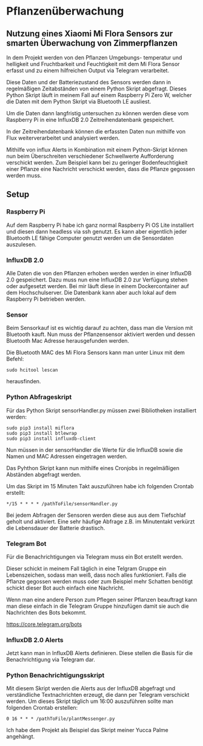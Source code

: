 # Pflanzenüberwachung
## Nutzung eines Xiaomi Mi Flora Sensors zur smarten Überwachung von Zimmerpflanzen

In dem Projekt werden von den Pflanzen Umgebungs- temperatur und helligkeit und Fruchtbarkeit und Feuchtigkeit mit dem Mi Flora Sensor erfasst und zu einem hilfreichen Output via Telegram verarbeitet.

Diese Daten und der Batteriezustand des Sensors werden dann in regelmäßigen Zeitabständen von einem Python Skript abgefragt. Dieses Python Skript läuft in meinem Fall auf einem Raspberry Pi Zero W, welcher die Daten mit dem Python Skript via Bluetooth LE ausliest.

Um die Daten dann langfristig untersuchen zu können werden diese vom Raspberry Pi in eine InfluxDB 2.0 Zeitreihendatenbank gespeichert.

In der Zeitreihendatenbank können die erfassten Daten nun mithilfe von Flux weiterverarbeitet und analysiert werden. 

Mithilfe von influx Alerts in Kombination mit einem Python-Skript können nun beim Überschreiten verschiedener Schwellwerte Aufforderung verschickt werden.
Zum Beispiel kann bei zu geringer Bodenfeuchtigkeit einer Pflanze eine Nachricht verschickt werden, dass die Pflanze gegossen werden muss.


## Setup

### Raspberry Pi

Auf dem Raspberry Pi habe ich ganz normal Raspberry Pi OS Lite installiert und diesen dann headless via ssh genutzt.
Es kann aber eigentlich jeder Bluetooth LE fähige Computer genutzt werden um die Sensordaten auszulesen.

### InfluxDB 2.0

Alle Daten die von den Pflanzen erhoben werden werden in einer InfluxDB 2.0 gespeichert.
Dazu muss nun eine InfluxDB 2.0 zur Verfügung stehen oder aufgesetzt werden.
Bei mir läuft diese in einem Dockercontainer auf dem Hochschulserver. Die Datenbank kann aber auch lokal auf dem Raspberry Pi betrieben werden. 

### Sensor

Beim Sensorkauf ist es wichtig darauf zu achten, dass man die Version mit Bluetooth kauft.
Nun muss der Pflanzensensor aktiviert werden und dessen Bluetooth Mac Adresse herausgefunden werden.

Die Bluetooth MAC des Mi Flora Sensors kann man unter Linux mit dem Befehl:

    sudo hcitool lescan

herausfinden.

### Python Abfrageskript

Für das Python Skript sensorHandler.py müssen zwei Bibliotheken installiert werden:

    sudo pip3 install miflora
    sudo pip3 install btlewrap
    sudo pip3 install influxdb-client

Nun müssen in der sensorHandler die Werte für die InfluxDB sowie die Namen und MAC Adressen eingetragen werden.

Das Pyhthon Skript kann nun mithilfe eines Cronjobs in regelmäßigen Abständen abgefragt werden.

Um das Skript im 15 Minuten Takt auszuführen habe ich folgenden Crontab erstellt:

    */15 * * * * /pathToFile/sensorHandler.py

Bei jedem Abfragen der Sensoren werden diese aus aus dem Tiefschlaf geholt und aktiviert.
Eine sehr häufige Abfrage z.B. im Minutentakt verkürzt die Lebensdauer der Batterie drastisch.

### Telegram Bot

Für die Benachrichtigungen via Telegram muss ein Bot erstellt werden. 

Dieser schickt in meinem Fall täglich in eine Telgram Gruppe ein Lebenszeichen, sodass man weiß, dass noch alles funktioniert. Falls die Pflanze gegossen werden muss oder zum Beispiel mehr Schatten benötigt schickt dieser Bot auch einfach eine Nachricht.

Wenn man eine andere Person zum Pflegen seiner Pflanzen beauftragt kann man diese einfach in die Telegram Gruppe hinzufügen damit sie auch die Nachrichten des Bots bekommt.


https://core.telegram.org/bots

### InfluxDB 2.0 Alerts

Jetzt kann man in InfluxDB Alerts definieren.
Diese stellen die Basis für die Benachrichtigung via Telegram dar.

### Python Benachrichtigungsskript

Mit diesem Skript werden die Alerts aus der InfluxDB abgefragt und verständliche Textnachrichten erzeugt, die dann per Telegram verschickt werden. Um dieses Skript täglich um 16:00 auszuführen sollte man folgenden Crontab erstellen:

    0 16 * * * /pathToFile/plantMessenger.py

Ich habe dem Projekt als Beispiel das Skript meiner Yucca Palme angehängt.






